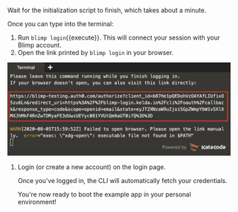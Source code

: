 Wait for the initialization script to finish, which takes about a minute.

Once you can type into the terminal:

1. Run `blimp login`{{execute}}. This will connect your session with your Blimp
   account.
1. Open the link printed by `blimp login` in your browser.

![Login output](./assets/login.png)

1. Login (or create a new account) on the login page.

   Once you've logged in, the CLI will automatically fetch your credentials.

   You're now ready to boot the example app in your personal environment!
